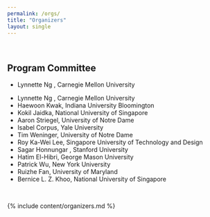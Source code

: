```yaml
---
permalink: /orgs/
title: "Organizers"
layout: single
---
```


<br/>

## Program Committee

- Lynnette Ng ,   Carnegie Mellon University

<div align="left">

- Lynnette Ng ,   Carnegie Mellon University
- Haewoon Kwak,   Indiana University Bloomington
- Kokil Jaidka,   National University of Singapore
- Aaron Striegel,   University of Notre Dame
- Isabel Corpus,   Yale University
- Tim Weninger,   University of Notre Dame
- Roy Ka-Wei Lee,   Singapore University of Technology and Design
- Sagar Honnungar ,   Stanford University
- Hatim El-Hibri,   George Mason University
- Patrick Wu,   New York University
- Ruizhe Fan,   University of Maryland
- Bernice L. Z. Khoo,   National University of Singapore

</div>

<br/>

{% include content/organizers.md %}